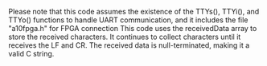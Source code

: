 Please note that this code assumes the existence of the TTYs(), TTYi(), and TTYo() functions to handle UART communication, and it includes the file "a10fpga.h" for FPGA connection
This code uses the receivedData array to store the received characters. It continues to collect characters until it receives the LF and CR. The received data is null-terminated, making it a valid C string.